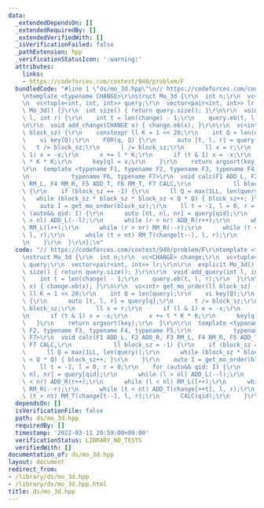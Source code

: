 ```yaml
---
data:
  _extendedDependsOn: []
  _extendedRequiredBy: []
  _extendedVerifiedWith: []
  _isVerificationFailed: false
  _pathExtension: hpp
  _verificationStatusIcon: ':warning:'
  attributes:
    links:
    - https://codeforces.com/contest/940/problem/F
  bundledCode: "#line 1 \"ds/mo_3d.hpp\"\n// https://codeforces.com/contest/940/problem/F\r\
    \ntemplate <typename CHANGE>\r\nstruct Mo_3d {\r\n  int n;\r\n  vc<CHANGE> change;\r\
    \n  vc<tuple<int, int, int>> query;\r\n  vector<pair<int, int>> lr;\r\n\r\n  explicit\
    \ Mo_3d() {}\r\n  int size() { return query.size(); }\r\n\r\n  void add_query(int\
    \ l, int r) {\r\n    int t = len(change) - 1;\r\n    query.eb(t, l, r);\r\n  }\r\
    \n\r\n  void add_change(CHANGE x) { change.eb(x); }\r\n\r\n  vc<int> get_mo_order(ll\
    \ block_sz) {\r\n    constexpr ll K = 1 << 20;\r\n    int Q = len(query);\r\n\
    \    vi key(Q);\r\n    FOR(q, Q) {\r\n      auto [t, l, r] = query[q];\r\n   \
    \   t /= block_sz;\r\n      l /= block_sz;\r\n      ll x = r;\r\n      if (l &\
    \ 1) x = -x;\r\n      x += l * K;\r\n      if (t & 1) x = -x;\r\n      x += t\
    \ * K * K;\r\n      key[q] = x;\r\n    }\r\n    return argsort(key);\r\n  }\r\n\
    \r\n  template <typename F1, typename F2, typename F3, typename F4, typename F5,\r\
    \n            typename F6, typename F7>\r\n  void calc(F1 ADD_L, F2 ADD_R, F3\
    \ RM_L, F4 RM_R, F5 ADD_T, F6 RM_T, F7 CALC,\r\n            ll block_sz = -1)\
    \ {\r\n    if (block_sz == -1) {\r\n      ll Q = max(1LL, len(query));\r\n   \
    \   while (block_sz * block_sz * block_sz < Q * Q) { block_sz++; }\r\n    }\r\n\
    \    auto I = get_mo_order(block_sz);\r\n    ll t = -1, l = 0, r = 0;\r\n    for\
    \ (auto&& qid: I) {\r\n      auto [nt, nl, nr] = query[qid];\r\n      while (l\
    \ > nl) ADD_L(--l);\r\n      while (r < nr) ADD_R(r++);\r\n      while (l < nl)\
    \ RM_L(l++);\r\n      while (r > nr) RM_R(--r);\r\n      while (t < nt) ADD_T(change[++t],\
    \ l, r);\r\n      while (t > nt) RM_T(change[t--], l, r);\r\n      CALC(qid);\r\
    \n    }\r\n  }\r\n};\n"
  code: "// https://codeforces.com/contest/940/problem/F\r\ntemplate <typename CHANGE>\r\
    \nstruct Mo_3d {\r\n  int n;\r\n  vc<CHANGE> change;\r\n  vc<tuple<int, int, int>>\
    \ query;\r\n  vector<pair<int, int>> lr;\r\n\r\n  explicit Mo_3d() {}\r\n  int\
    \ size() { return query.size(); }\r\n\r\n  void add_query(int l, int r) {\r\n\
    \    int t = len(change) - 1;\r\n    query.eb(t, l, r);\r\n  }\r\n\r\n  void add_change(CHANGE\
    \ x) { change.eb(x); }\r\n\r\n  vc<int> get_mo_order(ll block_sz) {\r\n    constexpr\
    \ ll K = 1 << 20;\r\n    int Q = len(query);\r\n    vi key(Q);\r\n    FOR(q, Q)\
    \ {\r\n      auto [t, l, r] = query[q];\r\n      t /= block_sz;\r\n      l /=\
    \ block_sz;\r\n      ll x = r;\r\n      if (l & 1) x = -x;\r\n      x += l * K;\r\
    \n      if (t & 1) x = -x;\r\n      x += t * K * K;\r\n      key[q] = x;\r\n \
    \   }\r\n    return argsort(key);\r\n  }\r\n\r\n  template <typename F1, typename\
    \ F2, typename F3, typename F4, typename F5,\r\n            typename F6, typename\
    \ F7>\r\n  void calc(F1 ADD_L, F2 ADD_R, F3 RM_L, F4 RM_R, F5 ADD_T, F6 RM_T,\
    \ F7 CALC,\r\n            ll block_sz = -1) {\r\n    if (block_sz == -1) {\r\n\
    \      ll Q = max(1LL, len(query));\r\n      while (block_sz * block_sz * block_sz\
    \ < Q * Q) { block_sz++; }\r\n    }\r\n    auto I = get_mo_order(block_sz);\r\n\
    \    ll t = -1, l = 0, r = 0;\r\n    for (auto&& qid: I) {\r\n      auto [nt,\
    \ nl, nr] = query[qid];\r\n      while (l > nl) ADD_L(--l);\r\n      while (r\
    \ < nr) ADD_R(r++);\r\n      while (l < nl) RM_L(l++);\r\n      while (r > nr)\
    \ RM_R(--r);\r\n      while (t < nt) ADD_T(change[++t], l, r);\r\n      while\
    \ (t > nt) RM_T(change[t--], l, r);\r\n      CALC(qid);\r\n    }\r\n  }\r\n};"
  dependsOn: []
  isVerificationFile: false
  path: ds/mo_3d.hpp
  requiredBy: []
  timestamp: '2022-03-11 20:59:00+09:00'
  verificationStatus: LIBRARY_NO_TESTS
  verifiedWith: []
documentation_of: ds/mo_3d.hpp
layout: document
redirect_from:
- /library/ds/mo_3d.hpp
- /library/ds/mo_3d.hpp.html
title: ds/mo_3d.hpp
---
```

